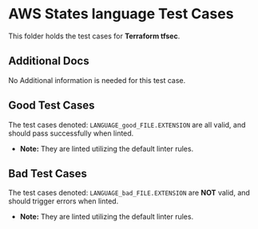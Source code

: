 # AWS States language Test Cases

This folder holds the test cases for **Terraform tfsec**.

## Additional Docs

No Additional information is needed for this test case.

## Good Test Cases

The test cases denoted: `LANGUAGE_good_FILE.EXTENSION` are all valid, and should pass successfully when linted.

- **Note:** They are linted utilizing the default linter rules.

## Bad Test Cases

The test cases denoted: `LANGUAGE_bad_FILE.EXTENSION` are **NOT** valid, and should trigger errors when linted.

- **Note:** They are linted utilizing the default linter rules.
